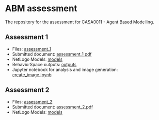 # ABM assessment

The repository for the assessment for CASA0011 - Agent Based Modelling.

## Assessment 1

- Files: [assessment_1](assessment_1)
- Submitted document: [assessment_1.pdf](assessment_1/assessment_1.pdf)
- NetLogo Models: [models](assessment_1/models)
- BehaviorSpace outputs: [outputs](assessment_1/models/outputs)
- Jupyter notebook for analysis and image generation: [create_image.ipynb](assessment_1/create_image.ipynb)

## Assessment 2

- Files: [assessment_2](assessment_2)
- Submitted document: [assessment_2.pdf](assessment_2/assessment_2.pdf)
- NetLogo Models: [models](assessment_2/models)
